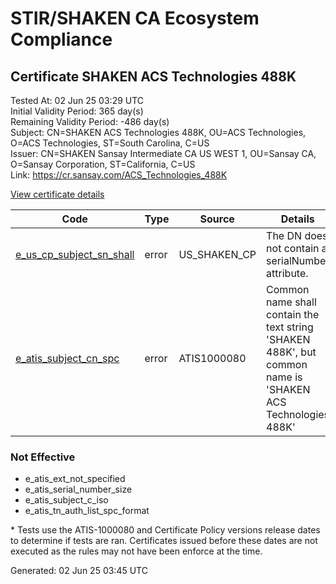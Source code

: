 # STIR/SHAKEN CA Ecosystem Compliance

## Certificate SHAKEN ACS Technologies 488K

Tested At: 02 Jun 25 03:29 UTC\
Initial Validity Period: 365 day(s)\
Remaining Validity Period: -486 day(s)\
Subject: CN=SHAKEN ACS Technologies 488K, OU=ACS Technologies, O=ACS Technologies, ST=South Carolina, C=US\
Issuer: CN=SHAKEN Sansay Intermediate CA US WEST 1, OU=Sansay CA, O=Sansay Corporation, ST=California, C=US\
Link: https://cr.sansay.com/ACS_Technologies_488K

[View certificate details](https://x509.io/?cert=MIIC6DCCAo6gAwIBAgIUQpx8cHEeOCDwuOHerm%2FzJiJkYEEwCgYIKoZIzj0EAwIwgYUxCzAJBgNVBAYTAlVTMRMwEQYDVQQIDApDYWxpZm9ybmlhMRswGQYDVQQKDBJTYW5zYXkgQ29ycG9yYXRpb24xEjAQBgNVBAsMCVNhbnNheSBDQTEwMC4GA1UEAwwnU0hBS0VOIFNhbnNheSBJbnRlcm1lZGlhdGUgQ0EgVVMgV0VTVCAxMB4XDTIzMDIwMTIwNTEyOFoXDTI0MDIwMTIwNTEyOFowgYMxCzAJBgNVBAYTAlVTMRcwFQYDVQQIDA5Tb3V0aCBDYXJvbGluYTEZMBcGA1UECgwQQUNTIFRlY2hub2xvZ2llczEZMBcGA1UECwwQQUNTIFRlY2hub2xvZ2llczElMCMGA1UEAwwcU0hBS0VOIEFDUyBUZWNobm9sb2dpZXMgNDg4SzBZMBMGByqGSM49AgEGCCqGSM49AwEHA0IABFMe9YwMofpHj%2F50MuZFl7yLQATMdgdAhuqq2qwLR19fK2UNrCkFqpxTLfbOBgBLlNAVLCyyePfpFk07nFEgbSOjgdswgdgwFgYIKwYBBQUHARoECjAIoAYWBDQ4OEswFwYDVR0gBBAwDjAMBgpghkgBhv8JAQEDMB0GA1UdDgQWBBTbQUsyrlcmqIln2ps%2B8zHK2r0EpTAfBgNVHSMEGDAWgBSs05P1Q0PMCr5FWBcTfZJ83MMBRjBHBgNVHR8EQDA%2BMDygOqA4hjZodHRwczovL2F1dGhlbnRpY2F0ZS1hcGkuaWNvbmVjdGl2LmNvbS9kb3dubG9hZC92MS9jcmwwDAYDVR0TAQH%2FBAIwADAOBgNVHQ8BAf8EBAMCB4AwCgYIKoZIzj0EAwIDSAAwRQIhAPJiFVf8VI5Gk42LeSziSs1stfikG3mBcR1OGLbNzq5gAiA6m7W0915ILnNCXNtAVHvwPLzZBtL1O6Rw4IJjaU%2FMCQ%3D%3D)

| Code | Type | Source | Details |
|------|------|--------|---------|
| [e_us_cp_subject_sn_shall](../../ISSUES/e_us_cp_subject_sn_shall/README.md) | error | US_SHAKEN_CP | The DN does not contain a serialNumber attribute. |
| [e_atis_subject_cn_spc](../../ISSUES/e_atis_subject_cn_spc/README.md) | error | ATIS1000080 | Common name shall contain the text string 'SHAKEN 488K', but common name is 'SHAKEN ACS Technologies 488K' |

### Not Effective

- e_atis_ext_not_specified
- e_atis_serial_number_size
- e_atis_subject_c_iso
- e_atis_tn_auth_list_spc_format

\* Tests use the ATIS-1000080 and Certificate Policy versions release dates to determine if tests are ran. Certificates issued before these dates are not executed as the rules may not have been enforce at the time.


Generated: 02 Jun 25 03:45 UTC